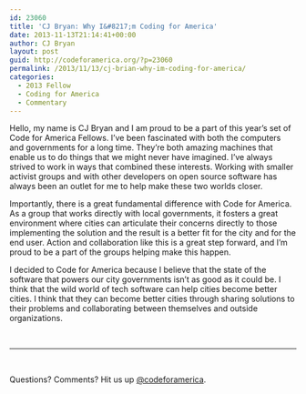 ```yaml
---
id: 23060
title: 'CJ Bryan: Why I&#8217;m Coding for America'
date: 2013-11-13T21:14:41+00:00
author: CJ Bryan
layout: post
guid: http://codeforamerica.org/?p=23060
permalink: /2013/11/13/cj-brian-why-im-coding-for-america/
categories:
  - 2013 Fellow
  - Coding for America
  - Commentary
---
```

<p dir="ltr">
  Hello, my name is CJ Bryan and I am proud to be a part of this year&#8217;s set of Code for America Fellows. I&#8217;ve been fascinated with both the computers and governments for a long time. They&#8217;re both amazing machines that enable us to do things that we might never have imagined. I&#8217;ve always strived to work in ways that combined these interests. Working with smaller activist groups and with other developers on open source software has always been an outlet for me to help make these two worlds closer.
</p>

<p dir="ltr">
  Importantly, there is a great fundamental difference with Code for America. As a group that works directly with local governments, it fosters a great environment where cities can articulate their concerns directly to those implementing the solution and the result is a better fit for the city and for the end user. Action and collaboration like this is a great step forward, and I&#8217;m proud to be a part of the groups helping make this happen.
</p>

I decided to Code for America because I believe that the state of the software that powers our city governments isn&#8217;t as good as it could be. I think that the wild world of tech software can help cities become better cities. I think that they can become better cities through sharing solutions to their problems and collaborating between themselves and outside organizations.

&nbsp;

* * *

&nbsp;

Questions? Comments? Hit us up <a href="http://twitter.com/codeforamerica" target="_blank">@codeforamerica</a>.